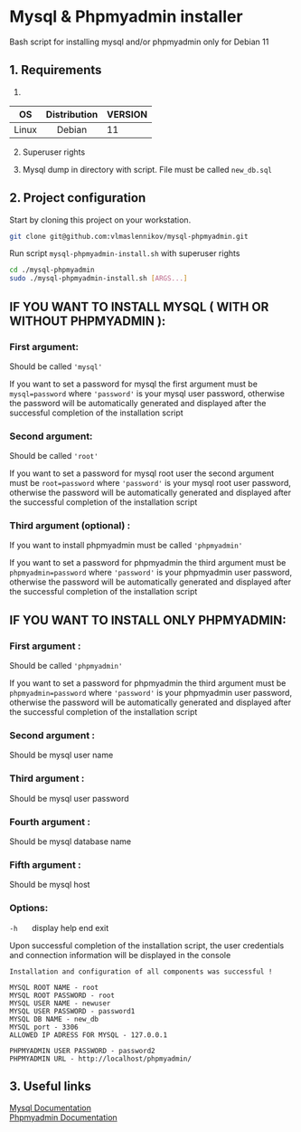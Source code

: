 # Mysql & Phpmyadmin installer

Bash script for installing mysql and/or phpmyadmin only for Debian 11

## 1. Requirements
1)
| OS    | Distribution | VERSION |
| ----- | :----------: | ------- |
| Linux |    Debian    | 11      |

2) Superuser rights

3) Mysql dump in directory with script. File must be called `new_db.sql`

## 2. Project configuration

Start by cloning this project on your workstation.

```sh
git clone git@github.com:vlmaslennikov/mysql-phpmyadmin.git
```

Run script `mysql-phpmyadmin-install.sh` with superuser rights

```sh
cd ./mysql-phpmyadmin
sudo ./mysql-phpmyadmin-install.sh [ARGS...]
```
 
## IF YOU WANT TO INSTALL MYSQL ( WITH OR WITHOUT PHPMYADMIN ):

### First argument: 
 Should be called  `'mysql'` 
    
If you want to set a password for mysql the first argument must be `mysql=password` where `'password'` is your mysql user password, otherwise the password will be automatically generated and displayed after the successful completion of the installation script

### Second argument: 
 Should be called  `'root'` 
    
If you want to set a password for mysql root user the second argument must be `root=password` where `'password'` is your mysql root user password, otherwise the password will be automatically generated and displayed after the successful completion of the installation script

### Third argument (optional) :  
 If you want to install phpmyadmin must be called `'phpmyadmin'` 
   
If you want to set a password for phpmyadmin the third argument must be `phpmyadmin=password`  where `'password'` is your phpmyadmin user password, otherwise the password will be automatically generated and displayed after the successful completion of the installation script

## IF YOU WANT TO INSTALL ONLY PHPMYADMIN:

### First argument :  
 Should be called `'phpmyadmin'` 

If you want to set a password for phpmyadmin the third argument must be `phpmyadmin=password`  where `'password'` is your phpmyadmin user password, otherwise the password will be automatically generated and displayed after the successful completion of the installation script


### Second argument :  
 Should be mysql user name 

### Third argument :  
 Should be mysql user password

### Fourth argument :  
 Should be mysql database name  

### Fifth argument :  
 Should be mysql host
   
### Options:
 ```-h   ```       display  help end exit 


  
 Upon successful completion of the installation script, the user credentials and connection information will be displayed in the console

 ``` 
 Installation and configuration of all components was successful !

MYSQL ROOT NAME - root
MYSQL ROOT PASSWORD - root
MYSQL USER NAME - newuser
MYSQL USER PASSWORD - password1
MYSQL DB NAME - new_db
MYSQL port - 3306
ALLOWED IP ADRESS FOR MYSQL - 127.0.0.1

PHPMYADMIN USER PASSWORD - password2
PHPMYADMIN URL - http://localhost/phpmyadmin/
 ```
## 3. Useful links
[Mysql Documentation]() \
[Phpmyadmin Documentation]()



  